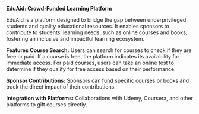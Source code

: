 **EduAid: Crowd-Funded Learning Platform**

EduAid is a platform designed to bridge the gap between underprivileged students and quality educational resources. It enables sponsors to contribute to students’ learning needs, such as online courses and books, fostering an inclusive and impactful learning ecosystem.

**Features**
**Course Search:**
Users can search for courses to check if they are free or paid.
If a course is free, the platform indicates its availability for immediate access.
For paid courses, users can take an online test to determine if they qualify for free access based on their performance.

**Sponsor Contributions:**
Sponsors can fund specific courses or books and track the direct impact of their contributions.

**Integration with Platforms:**
Collaborations with Udemy, Coursera, and other platforms to gift courses directly.
